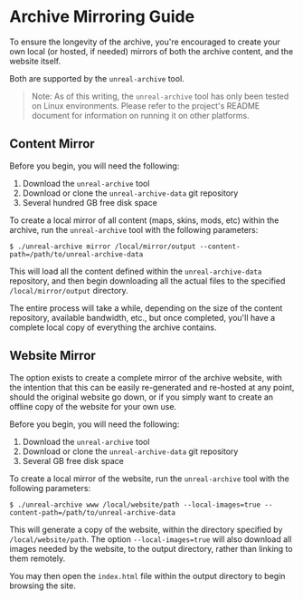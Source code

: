 # Archive Mirroring Guide

To ensure the longevity of the archive, you're encouraged to create your own 
local (or hosted, if needed) mirrors of both the archive content, and the 
website itself.

Both are supported by the `unreal-archive` tool.

> Note: As of this writing, the `unreal-archive` tool has only been tested on 
> Linux environments. Please refer to the project's README document for 
> information on running it on other platforms.

## Content Mirror

Before you begin, you will need the following:

1. Download the `unreal-archive` tool
2. Download or clone the `unreal-archive-data` git repository
3. Several hundred GB free disk space

To create a local mirror of all content (maps, skins, mods, etc) within the 
archive, run the `unreal-archive` tool with the following parameters:

    $ ./unreal-archive mirror /local/mirror/output --content-path=/path/to/unreal-archive-data

This will load all the content defined within the `unreal-archive-data` 
repository, and then begin downloading all the actual files to the specified 
`/local/mirror/output` directory.

The entire process will take a while, depending on the size of the content 
repository, available bandwidth, etc., but once completed, you'll have a 
complete local copy of everything the archive contains.

## Website Mirror

The option exists to create a complete mirror of the archive website, with the
intention that this can be easily re-generated and re-hosted at any point, 
should the original website go down, or if you simply want to create an offline
copy of the website for your own use.

Before you begin, you will need the following:

1. Download the `unreal-archive` tool
2. Download or clone the `unreal-archive-data` git repository
3. Several GB free disk space

To create a local mirror of the website, run the `unreal-archive` tool with the
following parameters:

    $ ./unreal-archive www /local/website/path --local-images=true --content-path=/path/to/unreal-archive-data

This will generate a copy of the website, within the directory specified by 
`/local/website/path`. The option `--local-images=true` will also download all 
images needed by the website, to the output directory, rather than linking to 
them remotely.

You may then open the `index.html` file within the output directory to begin 
browsing the site.
